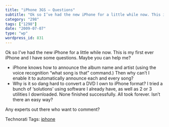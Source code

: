 ```yaml
---
title: "iPhone 3GS – Questions"
subtitle: "Ok so I’ve had the new iPhone for a little while now. This is my first ever iPhone and I have some q..."
category: "298"
tags: ["1298"]
date: "2009-07-07"
type: "wp"
wordpress_id: 831
---
```

Ok so I’ve had the new iPhone for a little while now. This is my first ever iPhone and I have some questions. Maybe you can help me?

- iPhone knows how to announce the album name and artist (using the voice recognition “what song is that” command.) Then why can’t I enable it to automatically announce each and every song?
- Why is it so dang hard to convert a DVD I own to iPhone format? I tried a bunch of ‘solutions’ using software I already have, as well as 2 or 3 utilities I downloaded. None finished successfully. All took forever. Isn’t there an easy way?

Any experts out there who want to comment?

Technorati Tags: [iphone](http://technorati.com/tag/iphone)